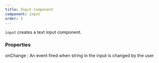 ```yaml
---
title: Input Component
component: input
order: 3
---
```


`input` creates a text input component.

### Properties

onChange
: An event fired when string in the input is changed by the user
